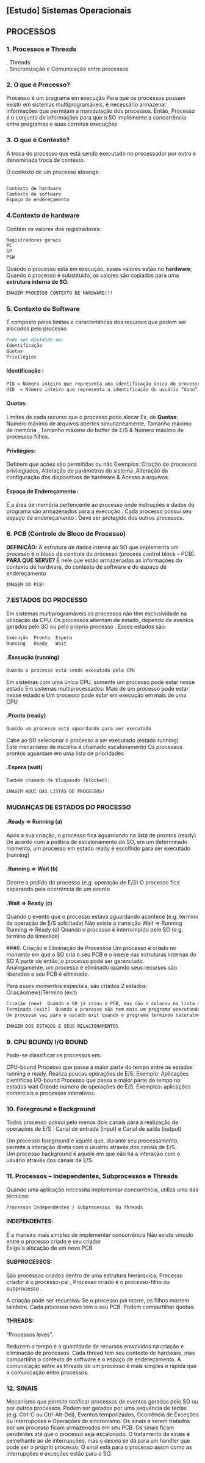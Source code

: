 ## [Estudo] Sistemas Operacionais

## PROCESSOS


### 1. Processos e Threads 

. Threads  
. Sincronização e Comunicação entre processos

### 2. O que é Processo?
Processo é um programa em execução
Para que os processos possam existir em sistemas multiprogramáveis, é necessário armazenar informações que permitam a manipulação dos processos.
Então, Processo é o conjunto de informações para que o SO implemente a concorrência entre programas e suas corretas execuções

### 3. O que é Contexto?
A troca do processo que está sendo executado no processador por outro é denominada troca de contexto.

O contexto de um processo abrange:  
```markdown

Contexto de hardware  
Contexto de software  
Espaço de endereçamento

```

### 4.Contexto de hardware
Contém os valores dos registradores:  
```markdown
Registradores gerais  
PC  
SP 
PSW  
```
Quando o processo está em execução, esses valores estão no **hardware**;  Quando o processo é substituído, os valores são copiados para uma **estrutura interna do SO.**


```markdown
IMAGEM PROCESSO CONTEXTO DE HARDWARE!!!
```
### 5. Contexto de Software
É composto pelos limites e características dos recursos que podem ser alocados pelo processo
```markdown
Pode ser dividido em:  
Identificação 
Quotas  
Privilégios
```

#### Identificação :
```markdown
PID = Número inteiro que representa uma identificação única do processo no sistema  
UID  = Número inteiro que representa a identificação do usuário “dono” do processo  Utilizado para implementar segurança
```
#### Quotas: 
Limites de cada recurso que o processo pode alocar
Ex. de **Quotas**:   Número máximo de arquivos abertos simultaneamente,  Tamanho máximo de memória , Tamanho máximo do buffer de E/S  & Número máximo de processos filhos.

#### Privilégios:
Definem que ações são permitidas ou não 
Exemplos: Criação de processos privilegiados,  Alteração de parâmetros do sistema ,Alteração da configuração dos dispositivos de hardware  & Acesso a arquivos.

#### Espaço de Endereçamento :
É a área de memória pertencente ao processo onde instruções e dados do programa são armazenados para a execução . 
Cada processo possui seu espaço de endereçamento . Deve ser protegido dos outros processos.

### 6. PCB (Controle de Bloco de Processo)
**DEFINIÇÃO:** A estrutura de dados interna ao SO que implementa um processo é o bloco de controle do processo (process control block – PCB).
**PARA QUE SERVE?**  É nele que estão armazenadas as informações do contexto de hardware, do contexto de software e do espaço de endereçamento

```markdown
IMAGEM DO PCB!
```

### 7.ESTADOS DO PROCESSO
Em sistemas multiprogramáveis os processos não têm exclusividade na utilização da CPU.  Os processos alternam de estado, dependo de eventos gerados pelo SO ou pelo próprio processo .
Esses estados são:  
```markdown
Execução  Pronto  Espera 
Running   Ready   Wait
```

#### .Execução (running)
```markdown
Quando o processo está sendo executado pela CPU  
```
Em sistemas com uma única CPU, somente um processo pode estar nesse estado
Em sistemas multiprocessados:  Mais de um processo pode estar nesse estado  e Um processo pode estar em execução em mais de uma CPU

#### .Pronto (ready)
```markdown
Quando um processo está aguardando para ser executado
```
Cabe ao SO selecionar o processo a ser executado (estado running)  
Este mecanismo de escolha é chamado escalonamento  Os processos prontos aguardam em uma lista de prioridades

#### .Espera (wait)
```markdown
Também chamado de bloqueado (blocked); 
```

```markdown
IMAGEM AQUI DAS LISTAS DE PROCESSOS!
```

### MUDANÇAS DE ESTADOS DO PROCESSO
#### .Ready ⇒ Running (a)  
Após a sua criação, o processo fica aguardando na lista de prontos (ready)
De acordo com a política de escalonamento do SO, em um determinado momento, um processo em estado ready é escolhido para ser executado (running)  
#### .Running ⇒ Wait (b) 
 Ocorre a pedido do processo (e.g. operação de E/S) 
O processo fica esperando pela ocorrência de um evento  
#### .Wait ⇒ Ready (c)  
Quando o evento que o processo estava aguardando acontece (e.g. término da operação de E/S solicitada)  Não existe a transição Wait ⇒ Running
Running ⇒ Ready (d)  Quando o processo é interrompido pelo SO (e.g. término do timeslice)

###8. Criação e Eliminação de Processos
Um processo é criado no momento em que o SO cria o seu PCB e o insere nas estruturas internas do SO  A partir de então, o processo pode ser gerenciado.  
Analogamente, um processo é eliminado quando seus recursos são liberados e seu PCB é eliminado.  

Para esses momentos especiais, são criados 2 estados: Criação(new)/Término (exit)

```markdown
Criação (new)  Quando o SO já criou o PCB, mas não o colocou na lista de processos prontos (ready) 
Terminado (exit)  Quando o processo não tem mais um programa executando, mas o seu PCB ainda não foi eliminado
Um processo vai para o estado exit quando o programa terminou naturalmente , outro processo o eliminou ou ocorre ausência de recursos necessários.
```

```markdown
IMAGEM DOS ESTADOS E SEUS RELACIONAMENTOS
```
### 9. CPU BOUND/ I/O BOUND

Pode-se classificar os processos em:  

CPU-bound  Processo que passa a maior parte do tempo entre os estados running e ready.
Realiza poucas operações de E/S. Exemplo: Aplicações científicas 
I/O-bound  Processo que passa a maior parte do tempo no estados wait  Grande número de operações de E/S.  Exemplos: aplicações comerciais e processos interativos.

### 10. Foreground e Background  
Todos processo possui pelo menos dois canais para a realização de operações de E/S  : Canal de entrada (input) e Canal de saída (output) 

Um processo foreground é aquele que, durante seu processamento, permite a interação direta com o usuário através dos canais de E/S.  
Um processo background é aquele em que não há a interação com o usuário através dos canais de E/S.

### 11. Processos – Independentes, Subprocessos e Threads
Quando uma aplicação necessita implementar concorrência, utiliza uma das técnicas: 
```markdown
Processos Independentes / Subprocessos  Ou Threads
```

#### INDEPENDENTES:
É a maneira mais simples de implementar concorrência
Não existe vínculo entre o processo criado e seu criador  
Exige a alocação de um novo PCB

#### SUBPROCESSOS:
São processos criados dentro de uma estrutura hierárquica;  Processo criador é o processo-pai , Processo criado é o processo-filho ou subprocesso .

A criação pode ser recursiva. Se o processo pai morre, os filhos morrem também. Cada processo novo tem o seu PCB. 
Podem compartilhar quotas.

#### THREADS:
 “Processos leves”. 

Reduzem o tempo e a quantidade de recursos envolvidos na criação e eliminação de processos. Cada thread tem seu contexto de hardware, mas compartilha o contexto de software e o espaço de endereçamento.  A comunicação entre as threads de um processo é mais simples e rápida que a comunicação entre processos.



### 12. SINAIS
Mecanismo que permite notificar processos de eventos gerados pelo SO ou por outros processos. Podem ser gerados por uma sequência de teclas (e.g. Ctrl-C ou Ctrl-Alt-Del), Eventos temporizados, Ocorrência de Exceções ou Interrupções e  Operações de sincronismo.
Os sinais a serem tratados por um processo ficam armazenados em seu PCB.  Os sinais ficam pendentes até que o processo seja escalonado. O tratamento de sinais é semelhante ao de interrupções, mas o desvio se dá para um handler que pode ser o próprio processo.
O sinal está para o processo assim como as interrupções e exceções estão para o SO.
